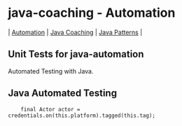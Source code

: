 # java-coaching - Automation
| [Automation](src/main/java/automation "Automated Testing with Java") | [Java Coaching](src/main/java/coaching "Coaching Java Idioms") | [Java Patterns](src/main/java/patterns "Design Patterns in Java") |

## Unit Tests for java-automation

Automated Testing with Java.

## Java Automated Testing

        final Actor actor = credentials.on(this.platform).tagged(this.tag);

